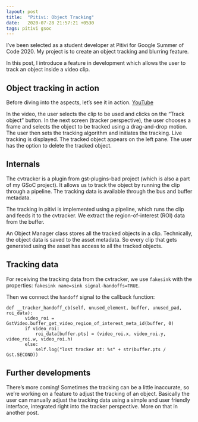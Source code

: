 ```yaml
---
layout: post
title:  "Pitivi: Object Tracking"
date:   2020-07-28 21:57:21 +0530
tags: pitivi gsoc
---
```

I’ve been selected as a student developer at Pitivi for Google Summer of Code 2020.
My project is to create an object tracking and blurring feature.

In this post, I introduce a feature in development which allows the user to track an object inside a video clip.

## Object tracking in action
Before diving into the aspects, let’s see it in action. 
[YouTube](https://youtu.be/XdGxU19F_Hs)
	
In the video, the user selects the clip to be used and clicks on the “Track object” button. In the next screen (tracker perspective), the user chooses a frame and selects the object to be tracked using a drag-and-drop motion. The user then sets the tracking algorithm and initiates the tracking. Live tracking is displayed. The tracked object appears on the left pane. The user has the option to delete the tracked object.

## Internals		
The cvtracker is a plugin from gst-plugins-bad project (which is also a part of my GSoC project). It allows us to track the object by running the clip through a pipeline. The tracking data is available through the bus and buffer metadata.

The tracking in pitivi is implemented using a pipeline, which runs the clip and feeds it to the cvtracker. We extract the region-of-interest (ROI) data from the buffer.

An Object Manager class stores all the tracked objects in a clip. Technically, the object data is saved to the asset metadata. 
So every clip that gets generated using the asset has access to all the tracked objects.

## Tracking data
For receiving the tracking data from the cvtracker, we use `fakesink` with the properties: `fakesink name=sink signal-handoffs=TRUE`.

Then we connect the `handoff` signal to the callback function:

    def __tracker_handoff_cb(self, unused_element, buffer, unused_pad, roi_data):
           video_roi = GstVideo.buffer_get_video_region_of_interest_meta_id(buffer, 0)
           if video_roi:
               roi_data[buffer.pts] = (video_roi.x, video_roi.y, video_roi.w, video_roi.h)
           else:
               self.log("lost tracker at: %s" + str(buffer.pts / Gst.SECOND))

## Further developments
There’s more coming!
Sometimes the tracking can be a little inaccurate, so we’re working on a feature to adjust the tracking of an object. Basically the user can manually adjust the tracking data using a simple and user friendly interface, integrated right into the tracker perspective. More on that in another post.
